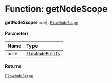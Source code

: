 # Function: getNodeScope

**getNodeScope**(`node`): [`FlowNodeScope`](/en/auto-docs/fixed-layout-editor/interfaces/FlowNodeScope.md)

#### Parameters

| Name | Type |
| :------ | :------ |
| `node` | [`FlowNodeEntity`](/en/auto-docs/fixed-layout-editor/classes/FlowNodeEntity-1.md) |

#### Returns

[`FlowNodeScope`](/en/auto-docs/fixed-layout-editor/interfaces/FlowNodeScope.md)
